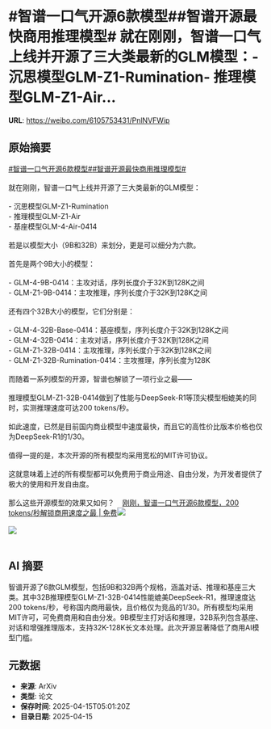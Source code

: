 # #智谱一口气开源6款模型##智谱开源最快商用推理模型# 就在刚刚，智谱一口气上线并开源了三大类最新的GLM模型：- 沉思模型GLM-Z1-Rumination- 推理模型GLM-Z1-Air...

**URL**: https://weibo.com/6105753431/PnlNVFWip

## 原始摘要

<a href="https://m.weibo.cn/search?containerid=231522type%3D1%26t%3D10%26q%3D%23%E6%99%BA%E8%B0%B1%E4%B8%80%E5%8F%A3%E6%B0%94%E5%BC%80%E6%BA%906%E6%AC%BE%E6%A8%A1%E5%9E%8B%23&amp;extparam=%23%E6%99%BA%E8%B0%B1%E4%B8%80%E5%8F%A3%E6%B0%94%E5%BC%80%E6%BA%906%E6%AC%BE%E6%A8%A1%E5%9E%8B%23" data-hide=""><span class="surl-text">#智谱一口气开源6款模型#</span></a><a href="https://m.weibo.cn/search?containerid=231522type%3D1%26t%3D10%26q%3D%23%E6%99%BA%E8%B0%B1%E5%BC%80%E6%BA%90%E6%9C%80%E5%BF%AB%E5%95%86%E7%94%A8%E6%8E%A8%E7%90%86%E6%A8%A1%E5%9E%8B%23&amp;extparam=%23%E6%99%BA%E8%B0%B1%E5%BC%80%E6%BA%90%E6%9C%80%E5%BF%AB%E5%95%86%E7%94%A8%E6%8E%A8%E7%90%86%E6%A8%A1%E5%9E%8B%23" data-hide=""><span class="surl-text">#智谱开源最快商用推理模型#</span></a> <br><br>就在刚刚，智谱一口气上线并开源了三大类最新的GLM模型：<br><br>- 沉思模型GLM-Z1-Rumination<br>- 推理模型GLM-Z1-Air<br>- 基座模型GLM-4-Air-0414<br><br>若是以模型大小（9B和32B）来划分，更是可以细分为六款。<br><br>首先是两个9B大小的模型：<br><br>- GLM-4-9B-0414：主攻对话，序列长度介于32K到128K之间<br>- GLM-Z1-9B-0414：主攻推理，序列长度介于32K到128K之间<br><br>还有四个32B大小的模型，它们分别是：<br><br>- GLM-4-32B-Base-0414：基座模型，序列长度介于32K到128K之间<br>- GLM-4-32B-0414：主攻对话，序列长度介于32K到128K之间<br>- GLM-Z1-32B-0414：主攻推理，序列长度介于32K到128K之间<br>- GLM-Z1-32B-Rumination-0414：主攻推理，序列长度为128K<br><br>而随着一系列模型的开源，智谱也解锁了一项行业之最——<br><br>推理模型GLM-Z1-32B-0414做到了性能与DeepSeek-R1等顶尖模型相媲美的同时，实测推理速度可达200 tokens/秒。<br><br>如此速度，已然是目前国内商业模型中速度最快，而且它的高性价比版本价格也仅为DeepSeek-R1的1/30。<br><br>值得一提的是，本次开源的所有模型均采用宽松的MIT许可协议。<br><br>这就意味着上述的所有模型都可以免费用于商业用途、自由分发，为开发者提供了极大的使用和开发自由度。<br><br>那么这些开源模型的效果又如何？<a href="https://weibo.cn/sinaurl?u=https%3A%2F%2Fmp.weixin.qq.com%2Fs%2Fu_AwV8KpFTXUqSmkZmmt-g" data-hide=""><span class="url-icon"><img style="width: 1rem;height: 1rem" src="https://h5.sinaimg.cn/upload/2015/09/25/3/timeline_card_small_web_default.png" referrerpolicy="no-referrer"></span><span class="surl-text">刚刚，智谱一口气开源6款模型，200 tokens/秒解锁商用速度之最 | 免费</span></a><img style="" src="https://tvax4.sinaimg.cn/large/006Fd7o3ly1i0hbpuhw9kj30u00gpdqu.jpg" referrerpolicy="no-referrer"><br><br><img style="" src="https://tvax3.sinaimg.cn/large/006Fd7o3ly1i0hbr1o5oaj30u00d443q.jpg" referrerpolicy="no-referrer"><br><br>

## AI 摘要

智谱开源了6款GLM模型，包括9B和32B两个规格，涵盖对话、推理和基座三大类。其中32B推理模型GLM-Z1-32B-0414性能媲美DeepSeek-R1，推理速度达200 tokens/秒，号称国内商用最快，且价格仅为竞品的1/30。所有模型均采用MIT许可，可免费商用和自由分发。9B模型主打对话和推理，32B系列包含基座、对话和增强推理版本，支持32K-128K长文本处理。此次开源显著降低了商用AI模型门槛。

## 元数据

- **来源**: ArXiv
- **类型**: 论文
- **保存时间**: 2025-04-15T05:01:20Z
- **目录日期**: 2025-04-15
